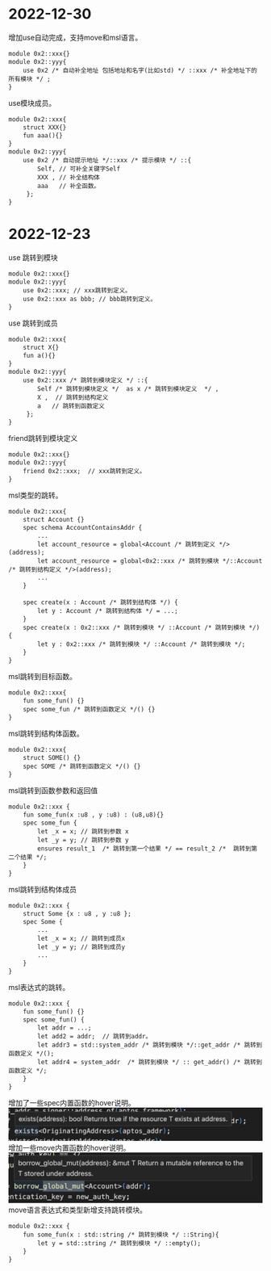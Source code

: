 # 2022-12-30
增加use自动完成，支持move和msl语言。
~~~
module 0x2::xxx{}
module 0x2::yyy{
    use 0x2 /* 自动补全地址 包括地址和名字(比如std) */ ::xxx /* 补全地址下的所有模块 */ ; 
}
~~~
use模块成员。
~~~
module 0x2::xxx{
    struct XXX{} 
    fun aaa(){} 
}
module 0x2::yyy{
    use 0x2 /* 自动提示地址 */::xxx /* 提示模块 */ ::{ 
        Self, // 可补全关键字Self 
        XXX , // 补全结构体
        aaa   // 补全函数。
     }; 
}
~~~



# 2022-12-23
use 跳转到模块
~~~
module 0x2::xxx{}
module 0x2::yyy{
    use 0x2::xxx; // xxx跳转到定义。
    use 0x2::xxx as bbb; // bbb跳转到定义。
}
~~~
use 跳转到成员

~~~
module 0x2::xxx{
    struct X{} 
    fun a(){} 
}
module 0x2::yyy{
    use 0x2::xxx /* 跳转到模块定义 */ ::{ 
        Self /* 跳转到模块定义 */  as x /* 跳转到模块定义  */ , 
        X ,  // 跳转到结构定义
        a   // 跳转到函数定义  
     }; 
}
~~~

friend跳转到模块定义
~~~
module 0x2::xxx{}
module 0x2::yyy{   
    friend 0x2::xxx;  // xxx跳转到定义。
}
~~~

msl类型的跳转。
~~~
module 0x2::xxx{ 
    struct Account {}
    spec schema AccountContainsAddr {
        ... 
        let account_resource = global<Account /* 跳转到定义 */>(address);
        let account_resource = global<0x2::xxx /* 跳转到模块 */::Account /* 跳转到结构定义 */>(address);
        ...
    }

    spec create(x : Account /* 跳转到结构体 */) { 
        let y : Account /* 跳转到结构体 */ = ...;
    }
    spec create(x : 0x2::xxx /* 跳转到模块 */ ::Account /* 跳转到模块 */) { 
        let y : 0x2::xxx /* 跳转到模块 */ ::Account /* 跳转到模块 */;
    }
}
~~~

msl跳转到目标函数。
~~~
module 0x2::xxx{ 
    fun some_fun() {} 
    spec some_fun /* 跳转到函数定义 */() {}
}
~~~

msl跳转到结构体函数。
~~~
module 0x2::xxx{ 
    struct SOME() {} 
    spec SOME /* 跳转到函数定义 */() {}
}
~~~
msl跳转到函数参数和返回值
~~~
module 0x2::xxx {
    fun some_fun(x :u8 , y :u8) : (u8,u8){}
    spec some_fun { 
        let _x = x; // 跳转到参数 x 
        let _y = y; // 跳转到参数 y
        ensures result_1  /* 跳转到第一个结果 */ == result_2 /*  跳转到第二个结果 */;
    } 
}
~~~
msl跳转到结构体成员
~~~
module 0x2::xxx { 
    struct Some {x : u8 , y :u8 };
    spec Some {
        ...
        let _x = x; // 跳转到成员x
        let _y = y; // 跳转到成员y
        ...
    } 
}
~~~
msl表达式的跳转。
~~~
module 0x2::xxx {
    fun some_fun() {}
    spec some_fun() {
        let addr = ...;
        let add2 = addr;  // 跳转到addr。
        let addr3 = std::system_addr /* 跳转到模块 */::get_addr /* 跳转到函数定义 */();
        let addr4 = system_addr  /* 跳转到模块 */ :: get_addr() /* 跳转到函数定义 */;
    }
}
~~~

增加了一些spec内置函数的hover说明。
<img src="images/spec_buildin_fun_notice.png">
增加一些move内置函数的hover说明。
<img src="images/move_buildin_fun_notice.png">
move语言表达式和类型新增支持跳转模块。
~~~
module 0x2::xxx { 
    fun some_fun(x : std::string /* 跳转到模块 */ ::String){
        let y = std::string /* 跳转到模块 */ ::empty();
    }
}
~~~

